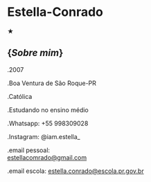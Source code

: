 # Estella-Conrado
★

## {_Sobre mim_}

.2007

.Boa Ventura de São Roque-PR

.Católica

.Estudando no ensino médio 

.Whatsapp: +55 998309028 

.Instagram: @iam.estella_

.email pessoal:         
estellacomrado@gmail.com 

.email escola: 
estella.conrado@escola.pr.gov.br 




